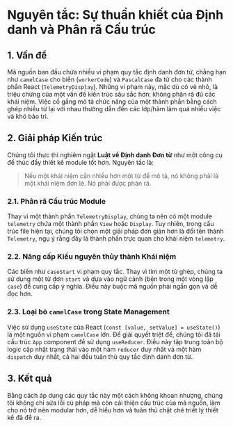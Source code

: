 # Nguyên tắc: Sự thuần khiết của Định danh và Phân rã Cấu trúc

## 1. Vấn đề

Mã nguồn ban đầu chứa nhiều vi phạm quy tắc định danh đơn từ, chẳng hạn như `camelCase` cho biến (`workerCode`) và `PascalCase` đa từ cho các thành phần React (`TelemetryDisplay`). Những vi phạm này, mặc dù có vẻ nhỏ, là triệu chứng của một vấn đề kiến trúc sâu sắc hơn: không phân rã đủ các khái niệm. Việc cố gắng mô tả chức năng của một thành phần bằng cách ghép nhiều từ lại với nhau thường dẫn đến các lớp/hàm làm quá nhiều việc và khó bảo trì.

## 2. Giải pháp Kiến trúc

Chúng tôi thực thi nghiêm ngặt **Luật về Định danh Đơn từ** như một công cụ để thúc đẩy thiết kế module tốt hơn. Nguyên tắc là:

> Nếu một khái niệm cần nhiều hơn một từ để mô tả, nó không phải là một khái niệm đơn lẻ. Nó phải được phân rã.

### 2.1. Phân rã Cấu trúc Module

Thay vì một thành phần `TelemetryDisplay`, chúng ta nên có một module `telemetry` chứa một thành phần `View` hoặc `Display`. Tuy nhiên, trong cấu trúc file hiện tại, chúng tôi chọn một giải pháp đơn giản hơn là đổi tên thành `Telemetry`, ngụ ý rằng đây là thành phần trực quan cho khái niệm `telemetry`.

### 2.2. Nâng cấp Kiểu nguyên thủy thành Khái niệm

Các biến như `caseStart` vi phạm quy tắc. Thay vì tìm một từ ghép, chúng ta sử dụng một từ đơn `start` và dựa vào ngữ cảnh (bên trong một vòng lặp `case`) để cung cấp ý nghĩa. Điều này buộc mã nguồn phải ngắn gọn và dễ đọc hơn.

### 2.3. Loại bỏ `camelCase` trong State Management

Việc sử dụng `useState` của React (`const [value, setValue] = useState()`) là một nguồn vi phạm `camelCase` lớn. Để giải quyết triệt để, chúng tôi đã tái cấu trúc `App` component để sử dụng `useReducer`. Điều này tập trung toàn bộ logic cập nhật trạng thái vào một hàm `reducer` duy nhất và một hàm `dispatch` duy nhất, cả hai đều tuân thủ quy tắc định danh đơn từ.

## 3. Kết quả

Bằng cách áp dụng các quy tắc này một cách không khoan nhượng, chúng tôi không chỉ sửa lỗi cú pháp mà còn cải thiện cấu trúc của mã nguồn, làm cho nó trở nên modular hơn, dễ hiểu hơn và tuân thủ chặt chẽ triết lý thiết kế đã đề ra.
